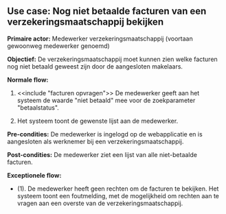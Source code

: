 ## Use case: Nog niet betaalde facturen van een verzekeringsmaatschappij bekijken

**Primaire actor:** Medewerker verzekeringsmaatschappij (voortaan gewoonweg medewerker genoemd)

**Objectief:** De verzekeringsmaatschappij moet kunnen zien welke facturen nog niet betaald geweest zijn door de aangesloten makelaars.

**Normale flow:**

1. <\<include "facturen opvragen">> De medewerker geeft aan het systeem de waarde "niet betaald" mee voor de zoekparameter "betaalstatus".

2. Het systeem toont de gewenste lijst aan de medewerker.

**Pre-condities:** De medewerker is ingelogd op de webapplicatie en is aangesloten als werknemer bij een verzekeringsmaatschappij.

**Post-condities:** De medewerker ziet een lijst van alle niet-betaalde facturen.

**Exceptionele flow:**

* (1). De medewerker heeft geen rechten om de facturen te bekijken.
     Het systeem toont een foutmelding, met de mogelijkheid om rechten aan te vragen aan een overste van de verzekeringsmaatschappij.
